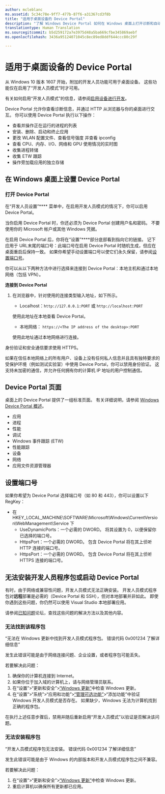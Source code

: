 ```yaml
---
author: mcleblanc
ms.assetid: 5c34c78e-9ff7-477b-87f6-a31367cd3f8b
title: "适用于桌面设备的 Device Portal"
description: "了解 Windows Device Portal 如何在 Windows 桌面上打开诊断和自动化。"
translationtype: Human Translation
ms.sourcegitcommit: b5d259172a7e3975d48a5ba669cfbe345869aebf
ms.openlocfilehash: 3436a95124071045c8ec89ed8ddf644ccc80c29f

---
```

# 适用于桌面设备的 Device Portal

从 Windows 10 版本 1607 开始，附加的开发人员功能可用于桌面设备。 这些功能仅在启用了“开发人员模式”时才可用。

有关如何启用“开发人员模式”的信息，请参阅[启用设备进行开发](../get-started/enable-your-device-for-development.md)。

Device Portal 允许你查看诊断信息，并通过 HTTP 从浏览器与你的桌面进行交互。 你可以使用 Device Portal 执行以下操作：
- 查看并操作正在运行的进程的列表
- 安装、删除、启动和终止应用
- 更改 WLAN 配置文件、查看信号强度 并查看 ipconfig
- 查看 CPU、内存、I/O、网络和 GPU 使用情况的实时图
- 收集进程转储
- 收集 ETW 跟踪 
- 操作旁加载应用的独立存储

## 在 Windows 桌面上设置 Device Portal

### 打开 Device Portal

在“开发人员设置”**** 菜单中，在启用开发人员模式的情况下，你可以启用 Device Portal。  

当你启用 Device Portal 时，你还必须为 Device Portal 创建用户名和密码。 不要使用你的 Microsoft 帐户或其他 Windows 凭据。  

在启用 Device Portal 后，你将在“设置”****部分底部看到指向它的链接。 记下应用于 URL末尾的端口号：此端口号在启用 Device Portal 时随机生成，但应在桌面重启后保持一致。 如果你希望手动设置端口号以使它们永久保留，请参阅[设置端口号](device-portal-desktop.md#setting-port-numbers)。

你可以从以下两种方法中进行选择来连接到 Device Portal：本地主机和通过本地网络（包括 VPN）。

**连接到 Device Portal**

1. 在浏览器中，针对使用的连接类型输入地址，如下所示。

    - Localhost：`http://127.0.0.1:PORT` 或 `http://localhost:PORT`

    使用此地址在本地查看 Device Portal。
    
    - 本地网络： `https://<The IP address of the desktop>:PORT`

    使用此地址通过本地网络进行连接。

身份验证和安全通信要求使用 HTTPS。

如果在信任本地网络上的所有用户、设备上没有任何私人信息并且具有独特要求的受保护环境（例如测试实验室）中使用 Device Portal，你可以禁用身份验证。 这支持未加密的通信，并允许任何拥有你的计算机 IP 地址的用户控制通信。

## Device Portal 页面

桌面上的 Device Portal 提供了一组标准页面。 有关详细说明，请参阅 [Windows Device Portal 概述](device-portal.md)。

- 应用
- 进程
- 性能
- 调试
- Windows 事件跟踪 (ETW)
- 性能跟踪
- 设备
- 网络
- 应用文件资源管理器 

## 设置端口号

如果你希望为 Device Portal 选择端口号（如 80 和 443），你可以设置以下 RegKey：

- 在 HKEY_LOCAL_MACHINE\SOFTWARE\Microsoft\Windows\CurrentVersion\WebManagement\Service 下
    - UseDynamicPorts：一个必需的 DWORD。 将其设置为 0，以便保留你已选择的端口号。
    - HttpsPort：一个必需的 DWORD。 包含 Device Portal 将在其上侦听 HTTP 连接的端口号。  
    - HttpsPort：一个必需的 DWORD。 包含 Device Portal 将在其上侦听 HTTPS 连接的端口号。

## 无法安装开发人员程序包或启动 Device Portal
有时，由于网络或兼容性问题，开发人员模式无法正确安装。 开发人员模式程序包对**远程**部署是必需的（Device Portal 和 SSH），但对本地部署并非如此。  即使你遇到这些问题，你仍然可以使用 Visual Studio 本地部署应用。 

请参阅[已知问题](https://social.msdn.microsoft.com/Forums/en-US/home?forum=Win10SDKToolsIssues&sort=relevancedesc&brandIgnore=True&searchTerm=%22device+portal%22)论坛，查找这些问题的解决方法以及其他内容。 

### 无法找到该程序包

“无法在 Windows 更新中找到开发人员模式程序包。 错误代码 0x001234 了解详细信息”   

发生此错误可能是由于网络连接问题、企业设置，或者程序包可能丢失。 

若要解决此问题：

1. 确保你的计算机连接到 Internet。 
2. 如果你位于加入域的计算机上，请与网络管理员联系。 
3. 在“设置”&gt;“更新和安全”&gt;[“Windows 更新”](ms-settings:windowsupdate)中检查 Windows 更新。
4. 在“设置”&gt;“系统”&gt;“应用和功能”&gt;[“管理可选功能”](ms-settings:optionalfeatures)&gt;“添加功能”中验证 Windows 开发人员模式是否存在。 如果缺少，Windows 无法为计算机找到正确的程序包。 

在执行上述任意步骤后，禁用并随后重新启用“开发人员模式”以验证是否解决该问题。 


### 无法安装程序包

“开发人员模式程序包无法安装。 错误代码 0x001234 了解详细信息”

发生此错误可能是由于 Windows 的内部版本和开发人员模式程序包之间不兼容。 

若要解决此问题：

1. 在“设置”&gt;“更新和安全”&gt;[“Windows 更新”](ms-settings:windowsupdate)中检查 Windows 更新。
2. 重启计算机以确保所有更新都已应用。



<!--HONumber=Aug16_HO5-->


